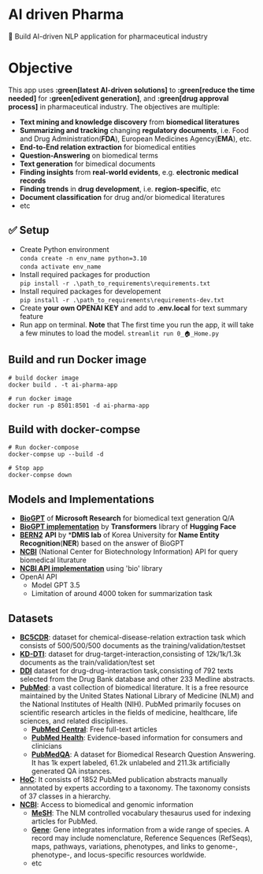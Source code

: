 # AI driven Pharma
:tada:  Build AI-driven NLP application for pharmaceutical industry

# Objective
This app uses **:green[latest AI-driven solutions]** to **:green[reduce the time needed]** for **:green[edivent generation]**, and **:green[drug approval process]** in pharmaceutical industry. The objectives are multiple:
- **Text mining and knowledge discovery** from **biomedical literatures**
- **Summarizing and tracking** changing **regulatory documents**, i.e. Food and Drug Administration(**FDA**), European Medicines Agency(**EMA**), etc.
- **End-to-End relation extraction** for biomedical entities
- **Question-Answering** on biomedical terms
- **Text generation** for bimedical documents
- **Finding insights** from **real-world evidents**, e.g. **electronic medical records**
- **Finding trends** in **drug development**, i.e. **region-specific**, etc
- **Document classification** for drug and/or biomedical literatures
- etc

## :white_check_mark: Setup
- Create Python environment\
`conda create -n env_name python=3.10`\
`conda activate env_name`
- Install required packages for production\
`pip install -r .\path_to_requirements\requirements.txt`
- Install required packages for developement\
`pip install -r .\path_to_requirements\requirements-dev.txt`
- Create **your own OPENAI KEY** and add to **.env.local** for text summary feature
- Run app on terminal. **Note** that The first time you run the app, it will take a few minutes to load the model.
`streamlit run 0_🏠_Home.py`


## Build and run Docker image
```
# build docker image
docker build . -t ai-pharma-app

# run docker image
docker run -p 8501:8501 -d ai-pharma-app 
```

## Build with docker-compse
```
# Run docker-compose
docker-compse up --build -d

# Stop app
docker-compse down
```

## Models and Implementations
- [**BioGPT**](https://github.com/microsoft/BioGPT) of **Microsoft Research** for biomedical text generation Q/A
- [**BioGPT implementation**](https://huggingface.co/microsoft/biogpt) by **Transformers** library of **Hugging Face**
- [**BERN2**](http://bern2.korea.ac.kr) **API** by ***DMIS lab** of Korea University for **Name Entity Recognition**(**NER**) based on the answer of BioGPT
- [**NCBI**](https://www.ncbi.nlm.nih.gov) (National Center for Biotechnology Information) API for query biomedical liturature 
- [**NCBI API implementation**](https://github.com/cakmakaf/fetch_PubMed_abstracts_by_keyword) using 'bio' library
- OpenAI API 
  - Model GPT 3.5
  - Limitation of around 4000 token for summarization task
            
## Datasets
- **[BC5CDR](https://huggingface.co/datasets/tner/bc5cdr)**: dataset for chemical-disease-relation extraction task which consists of 500/500/500 documents as the training/validation/testset
- **[KD-DTI](https://tdcommons.ai/multi_pred_tasks/dti/)**: dataset for drug-target-interaction,consisting of 12k/1k/1.3k documents as the train/validation/test set
- **[DDI](https://github.com/isegura/DDICorpus)** dataset for drug-drug-interaction task,consisting of 792 texts selected from the Drug Bank database and other 233 Medline abstracts.
- [**PubMed**](https://pubmed.ncbi.nlm.nih.gov/): a vast collection of biomedical literature. It is a free resource maintained by 
the United States National Library of Medicine (NLM) and the National Institutes of Health (NIH). 
PubMed primarily focuses on scientific research articles in the fields of medicine, healthcare, life sciences, and related disciplines.
    - **[PubMed Central](https://www.ncbi.nlm.nih.gov/pmc/)**: Free full-text articles
    - **[PubMed Health](https://www.ncbi.nlm.nih.gov/pmc/articles/PMC3133896/)**: Evidence-based information for consumers and clinicians
    - **[PubMedQA](https://pubmedqa.github.io/)**: A dataset for Biomedical Research Question Answering. It has 1k expert labeled, 61.2k unlabeled and 211.3k artificially generated QA instances.
- **[HoC](https://github.com/sb895/Hallmarks-of-Cancer/tree/master)**: It consists of 1852 PubMed publication abstracts manually annotated by experts according to a taxonomy. The taxonomy consists of 37 classes in a hierarchy.
- [**NCBI**](https://www.ncbi.nlm.nih.gov): Access to biomedical and genomic information
  - [**MeSH**](https://www.ncbi.nlm.nih.gov/mesh/): The NLM controlled vocabulary thesaurus used for indexing articles for PubMed.
  - [**Gene**](https://www.ncbi.nlm.nih.gov/gene/): Gene integrates information from a wide range of species. A record may include nomenclature, Reference Sequences (RefSeqs), maps, pathways, variations, phenotypes, and links to genome-, phenotype-, and locus-specific resources worldwide.
  - etc
